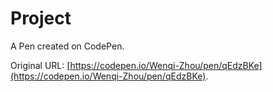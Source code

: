 # Project

A Pen created on CodePen.

Original URL: [https://codepen.io/Wenqi-Zhou/pen/qEdzBKe](https://codepen.io/Wenqi-Zhou/pen/qEdzBKe).


